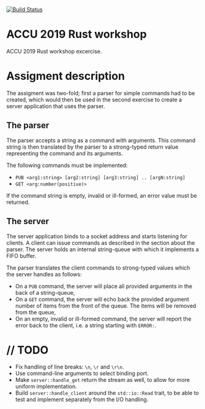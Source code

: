 [![Build Status](https://travis-ci.com/krisvanrens/rust-workshop-accu2019.svg?branch=master)](https://travis-ci.com/krisvanrens/rust-workshop-accu2019)

# ACCU 2019 Rust workshop

ACCU 2019 Rust workshop excercise.


# Assigment description

The assigment was two-fold; first a parser for simple commands had to be created, which would then be used in the second exercise to create a server application that uses the parser.


## The parser

The parser accepts a string as a command with arguments.
This command string is then translated by the parser to a strong-typed return value representing the command and its arguments.

The following commands must be implemented:

* `PUB <arg1:string> [arg2:string] [arg3:string] .. [argN:string]`
* `GET <arg:number(positive)>`

If the command string is empty, invalid or ill-formed, an error value must be returned.


## The server

The server application binds to a socket address and starts listening for clients.
A client can issue commands as described in the section about the parser.
The server holds an internal string-queue with which it implements a FIFO buffer.

The parser translates the client commands to strong-typed values which the server handles as follows:

* On a `PUB` command, the server will place all provided arguments in the back of a string-queue,
* On a `GET` command, the server will echo back the provided argument number of items from the front of the queue. The items will be removed from the queue,
* On an empty, invalid or ill-formed command, the server will report the error back to the client, i.e. a string starting with `ERROR:`.


# // TODO

* Fix handling of line breaks: `\n`, `\r` and `\r\n`.
* Use command-line arguments to select binding port.
* Make `server::handle_get` return the stream as well, to allow for more uniform implementation.
* Build `server::handle_client` around the `std::io::Read` trait, to be able to test and implement separately from the I/O handling.
